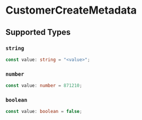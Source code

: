 # CustomerCreateMetadata


## Supported Types

### `string`

```typescript
const value: string = "<value>";
```

### `number`

```typescript
const value: number = 871210;
```

### `boolean`

```typescript
const value: boolean = false;
```

